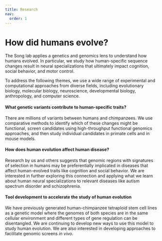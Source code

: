 ```yaml
---
title: Research
nav:
  order: 1
---
```


# How did humans evolve?

The Song lab applies a genetics and genomics lens to understand how humans evolved. In particular, we study how human-specific sequence changes result in neural specializations that ultimately impact cognition, social behavior, and motor control. 

To address the following themes, we use a wide range of experimental and computational approaches from diverse fields, including evolutionary biology, molecular biology, neuroscience, developmental biology, anthropology, and computer science.

#### What genetic variants contribute to human-specific traits?
There are millions of variants between humans and chimpanzees. We use comparative methods to identify which of these changes might be functional, screen candidates using high-throughput functional genomics approaches, and then study individual candidates in primate cells and in mouse models. 

#### How does human evolution affect human disease?
Research by us and others suggests that genomic regions with signatures of selection in humans may be preferentially implicated in diseases that affect human-evolved traits like cognition and social behavior. We are interested in further exploring this connection and applying what we learn about human neural specializations to relevant diseases like autism spectrum disorder and schizophrenia.

#### Tool development to accelerate the study of human evolution
We have previously generated human-chimpanzee tetraploid stem cell lines as a genetic model where the genomes of both species are in the same cellular environment and different types of gene regulation can be disentangled. We are continuing to develop new ways to use this model to study human evolution. We are also interested in developing approaches to facilitate genomic screens *in vivo*.
